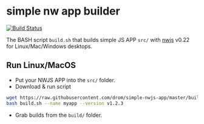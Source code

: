 # simple nw app builder

[![Build Status](https://travis-ci.org/drom/simple-nwjs-app.svg?branch=master)](https://travis-ci.org/drom/simple-nwjs-app)

The BASH script `build.sh` that builds simple JS APP `src/` with [nwjs](http://nwjs.io) v0.22 for Linux/Mac/Windows desktops.

## Run Linux/MacOS

  * Put your NWJS APP into the `src/` folder.
  * Download & run script
```bash
wget https://raw.githubusercontent.com/drom/simple-nwjs-app/master/build.sh -O build.sh
bash build.sh --name myapp --version v1.2.3
```
  * Grab builds from the `build/` folder.
